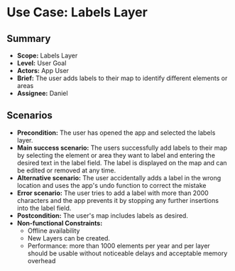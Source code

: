# Use Case: Labels Layer

## Summary

- **Scope:** Labels Layer
- **Level:** User Goal
- **Actors:** App User
- **Brief:** The user adds labels to their map to identify different elements or areas
- **Assignee:** Daniel

## Scenarios

- **Precondition:**
  The user has opened the app and selected the labels layer.
- **Main success scenario:**
  The users successfully add labels to their map by selecting the element or area they want to label and entering the desired text in the label field.
  The label is displayed on the map and can be edited or removed at any time.
- **Alternative scenario:**
  The user accidentally adds a label in the wrong location and uses the app's undo function to correct the mistake
- **Error scenario:**
  The user tries to add a label with more than 2000 characters and the app prevents it by stopping any further insertions into the label field.
- **Postcondition:**
  The user's map includes labels as desired.
- **Non-functional Constraints:**
  - Offline availability
  - New Layers can be created.
  - Performance: more than 1000 elements per year and per layer should be usable without noticeable delays and acceptable memory overhead
